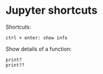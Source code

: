 # Jupyter shortcuts


Shortcuts:

```
ctrl + enter: show info
```

Show details of a function:
```
print?
print??
```
